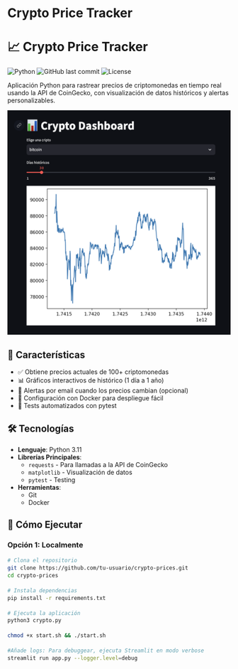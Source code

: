 # Crypto Price Tracker
# 📈 Crypto Price Tracker

![Python](https://img.shields.io/badge/Python-3.11%2B-blue)
![GitHub last commit](https://img.shields.io/github/last-commit/ElAx7/crypto-prices)
![License](https://img.shields.io/badge/License-MIT-green)

Aplicación Python para rastrear precios de criptomonedas en tiempo real usando la API de CoinGecko, con visualización de datos históricos y alertas personalizables.

![Screenshot de la App](/view.png)

## 🌟 Características

- ✅ Obtiene precios actuales de 100+ criptomonedas
- 📊 Gráficos interactivos de histórico (1 día a 1 año)
- 🔔 Alertas por email cuando los precios cambian (opcional)
- 🐳 Configuración con Docker para despliegue fácil
- 🧪 Tests automatizados con pytest

## 🛠 Tecnologías

- **Lenguaje**: Python 3.11
- **Librerías Principales**:
  - `requests` - Para llamadas a la API de CoinGecko
  - `matplotlib` - Visualización de datos
  - `pytest` - Testing
- **Herramientas**:
  - Git
  - Docker

## 🚀 Cómo Ejecutar

### Opción 1: Localmente
```bash
# Clona el repositorio
git clone https://github.com/tu-usuario/crypto-prices.git
cd crypto-prices

# Instala dependencias
pip install -r requirements.txt

# Ejecuta la aplicación
python3 crypto.py 

chmod +x start.sh && ./start.sh

#Añade logs: Para debuggear, ejecuta Streamlit en modo verbose
streamlit run app.py --logger.level=debug